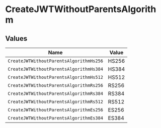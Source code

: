 # CreateJWTWithoutParentsAlgorithm


## Values

| Name                                    | Value                                   |
| --------------------------------------- | --------------------------------------- |
| `CreateJWTWithoutParentsAlgorithmHs256` | HS256                                   |
| `CreateJWTWithoutParentsAlgorithmHs384` | HS384                                   |
| `CreateJWTWithoutParentsAlgorithmHs512` | HS512                                   |
| `CreateJWTWithoutParentsAlgorithmRs256` | RS256                                   |
| `CreateJWTWithoutParentsAlgorithmRs384` | RS384                                   |
| `CreateJWTWithoutParentsAlgorithmRs512` | RS512                                   |
| `CreateJWTWithoutParentsAlgorithmEs256` | ES256                                   |
| `CreateJWTWithoutParentsAlgorithmEs384` | ES384                                   |